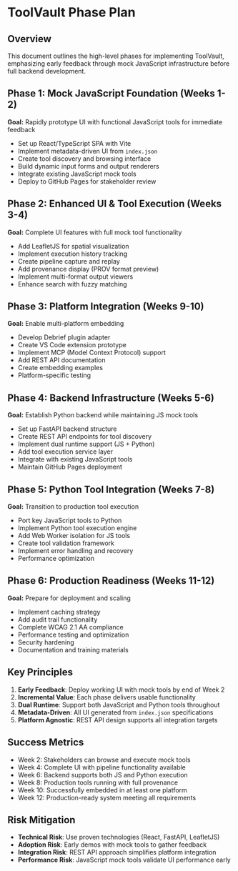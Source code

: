 # ToolVault Phase Plan

## Overview
This document outlines the high-level phases for implementing ToolVault, emphasizing early feedback through mock JavaScript infrastructure before full backend development.

## Phase 1: Mock JavaScript Foundation (Weeks 1-2)
**Goal:** Rapidly prototype UI with functional JavaScript tools for immediate feedback

- Set up React/TypeScript SPA with Vite
- Implement metadata-driven UI from `index.json`
- Create tool discovery and browsing interface
- Build dynamic input forms and output renderers
- Integrate existing JavaScript mock tools
- Deploy to GitHub Pages for stakeholder review

## Phase 2: Enhanced UI & Tool Execution (Weeks 3-4)
**Goal:** Complete UI features with full mock tool functionality

- Add LeafletJS for spatial visualization
- Implement execution history tracking
- Create pipeline capture and replay
- Add provenance display (PROV format preview)
- Implement multi-format output viewers
- Enhance search with fuzzy matching


## Phase 3: Platform Integration (Weeks 9-10)
**Goal:** Enable multi-platform embedding

- Develop Debrief plugin adapter
- Create VS Code extension prototype
- Implement MCP (Model Context Protocol) support
- Add REST API documentation
- Create embedding examples
- Platform-specific testing

## Phase 4: Backend Infrastructure (Weeks 5-6)
**Goal:** Establish Python backend while maintaining JS mock tools

- Set up FastAPI backend structure
- Create REST API endpoints for tool discovery
- Implement dual runtime support (JS + Python)
- Add tool execution service layer
- Integrate with existing JavaScript tools
- Maintain GitHub Pages deployment

## Phase 5: Python Tool Integration (Weeks 7-8)
**Goal:** Transition to production tool execution

- Port key JavaScript tools to Python
- Implement Python tool execution engine
- Add Web Worker isolation for JS tools
- Create tool validation framework
- Implement error handling and recovery
- Performance optimization

## Phase 6: Production Readiness (Weeks 11-12)
**Goal:** Prepare for deployment and scaling

- Implement caching strategy
- Add audit trail functionality
- Complete WCAG 2.1 AA compliance
- Performance testing and optimization
- Security hardening
- Documentation and training materials

## Key Principles

1. **Early Feedback**: Deploy working UI with mock tools by end of Week 2
2. **Incremental Value**: Each phase delivers usable functionality
3. **Dual Runtime**: Support both JavaScript and Python tools throughout
4. **Metadata-Driven**: All UI generated from `index.json` specifications
5. **Platform Agnostic**: REST API design supports all integration targets

## Success Metrics

- Week 2: Stakeholders can browse and execute mock tools
- Week 4: Complete UI with pipeline functionality available
- Week 6: Backend supports both JS and Python execution
- Week 8: Production tools running with full provenance
- Week 10: Successfully embedded in at least one platform
- Week 12: Production-ready system meeting all requirements

## Risk Mitigation

- **Technical Risk**: Use proven technologies (React, FastAPI, LeafletJS)
- **Adoption Risk**: Early demos with mock tools to gather feedback
- **Integration Risk**: REST API approach simplifies platform integration
- **Performance Risk**: JavaScript mock tools validate UI performance early